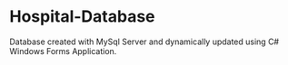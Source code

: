 # Hospital-Database

Database created with MySql Server and dynamically updated using C# Windows Forms Application.
